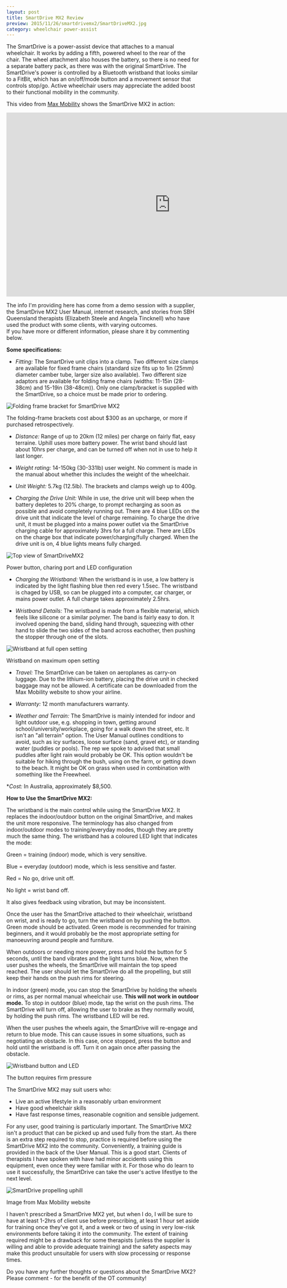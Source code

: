 ```yaml
---
layout: post
title: SmartDrive MX2 Review
preview: 2015/11/26/smartdrivemx2/SmartDriveMX2.jpg
category: wheelchair power-assist
---
```


The SmartDrive is a power-assist device that attaches to a manual wheelchair. 
It works by adding a fifth, powered wheel to the rear of the chair. The wheel attachment
also houses the battery, so there is no need for a separate battery pack, as there was
with the original SmartDrive. The SmartDrive's power is controlled by a Bluetooth 
wristband that looks similar to a FitBit, which has an on/off/mode button and a movement sensor
that controls stop/go. Active wheelchair users may appreciate the added boost to their 
functional mobility in the community.

This video from [<u>Max Mobility</u>](http://www.max-mobility.com/smartdrive#mx2) 
shows the SmartDrive MX2 in action:

<iframe class="youtube" src="https://www.youtube.com/embed/8uIXemVXlD4?rel=0" width="853" height="480" frameborder="0" allowfullscreen></iframe>

The info I'm providing here has come from a demo session with a supplier, the SmartDrive MX2 User Manual,
internet research, and stories from SBH Queensland therapists (Elizabeth Steele and Angela Tincknell) 
who have used the product with some clients, with varying outcomes.  
If you have more or different information, please share it by commenting below.

**Some specifications:**

* _Fitting:_ The SmartDrive unit clips into a clamp. Two different size clamps are available 
for fixed frame chairs (standard size fits up to 1in (25mm) diameter camber tube, larger size also available). 
Two different size adaptors are available for folding frame chairs (widths: 11-15in (28-38cm) and 15-19in (38-48cm)).
Only one clamp/bracket is supplied with the SmartDrive, so a choice must be made prior to ordering.

![Folding frame bracket for SmartDrive MX2](2015/11/26/smartdrivemx2/smartdrivemx2-1.jpg)
<p class="caption">The folding-frame brackets cost about $300 as an upcharge, or more if purchased retrospectively.</p>


* _Distance:_ Range of up to 20km (12 miles) per charge on fairly flat, easy terraine. Uphill uses more battery power. 
The wrist band should last about 10hrs per charge, and can be turned off when not in use to help it last longer.

* _Weight rating:_ 14-150kg (30-331lb) user weight. No comment is made in the manual about whether this includes the
weight of the wheelchair.

* _Unit Weight:_ 5.7kg (12.5lb). The brackets and clamps weigh up to 400g.

* _Charging the Drive Unit:_ While in use, the drive unit will beep when the battery depletes to 20% charge, to prompt recharging 
as soon as possible and avoid completely running out. There are 4 blue LEDs on the drive unit that indicate the 
level of charge remaining. To charge the drive unit, it must be plugged into a mains power outlet via the SmartDrive charging 
cable for approximately 3hrs for a full charge. There are 
LEDs on the charge box that indicate power/charging/fully charged. When the drive unit is on, 4 blue lights means fully charged. 

![Top view of SmartDriveMX2](2015/11/26/smartdrivemx2/smartdrivemx2-2.jpg)
<p class="caption">Power button, charing port and LED configuration</p>

* _Charging the Wristband:_ When the wristband is in use, a low battery is indicated by the light flashing blue then red every 1.5sec. 
The wristband is chaged by USB, so can be plugged into a computer, car charger, or mains power outlet.
A full charge takes approximately 2.5hrs.

* _Wristband Details:_ The wristband is made from a flexible material, which feels like silicone or a similar polymer. 
The band is fairly easy to don. It involved opening the band, sliding hand through,
squeezing with other hand to slide the two sides of the band across eachother, then pushing the stopper through one of the slots.

![Wristband at full open setting](2015/11/26/smartdrivemx2/smartdrivemx2-4.jpg)
<p class="caption">Wristband on maximum open setting</p>

* _Travel:_ The SmartDrive can be taken on aeroplanes as carry-on luggage. Due to the lithium-ion battery, 
placing the drive unit in checked baggage may not be allowed. 
A certificate can be downloaded from the Max Mobility website to show your airline.

* _Warranty:_ 12 month manufacturers warranty.

* _Weather and Terrain:_ The SmartDrive is mainly intended for indoor and light outdoor use, e.g. shopping in town, 
getting around school/university/workplace, going for a walk down the street, etc. It isn't an "all terrain" option. 
The User Manual outlines conditions to avoid, such as icy surfaces, loose surface (sand, gravel etc), or standing water 
(puddles or pools). The rep we spoke to advised that small puddles after light rain would probably be OK.
This option wouldn't be suitable for hiking through the bush, using on the farm, or getting down to the beach. It might 
be OK on grass when used in combination with something like the Freewheel.

*_Cost:_ In Australia, approximately $8,500.

**How to Use the SmartDrive MX2:** 

The wristband is the main control while using the SmartDrive MX2. It replaces the indoor/outdoor button on the 
original SmartDrive, and makes the unit more responsive. The terminology has also changed
from indoor/outdoor modes to training/everyday modes, though they are pretty much the same thing. The wristband has 
a coloured LED light that indicates the mode: 

Green = training (indoor) mode, which is very sensitive. 

Blue = everyday (outdoor) mode, which is less sensitive and faster. 

Red = No go, drive unit off. 

No light = wrist band off. 

It also gives feedback using vibration, but may be inconsistent.

Once the user has the SmartDrive attached to their wheelchair, wristband on wrist, and is ready to go, turn the wristband
on by pushing the button. Green mode should be activated. Green mode is
recommended for training beginners, and it would probably be the most appropriate setting for manoeuvring around people and furniture. 

When outdoors or needing more power, press and hold the button for 5 seconds, until the band vibrates and 
the light turns blue. Now, when the user pushes the wheels, the SmartDrive will maintain the top speed reached. 
The user should let the SmartDrive do all the propelling, but still keep their hands on the push rims for steering. 

In indoor (green) mode, you can stop the SmartDrive by holding the wheels 
or rims, as per normal manual wheelchair use. **This will not work in 
outdoor mode.** To stop in outdoor (blue) mode, tap the wrist on the push rims. 
The SmartDrive will turn off, allowing the user to brake as they normally would, 
by holding the push rims. The wristband LED will be red. 

When the user pushes the wheels again, the SmartDrive will re-engage and return to blue mode. 
This can cause issues in some situations, such as negotiating an obstacle. 
In this case, once stopped, press the button and hold until the wristband is off. 
Turn it on again once after passing the obstacle.

![Wristband button and LED](2015/11/26/smartdrivemx2/smartdrivemx2-3.jpg)
<p class="caption">The button requires firm pressure</p>

The SmartDrive MX2 may suit users who:

* Live an active lifestyle in a reasonably urban environment
* Have good wheelchair skills
* Have fast response times, reasonable cognition and sensible judgement.

For any user, good training is particularly important. The SmartDrive MX2 isn't a product that can be picked up and used fully from the start.
As there is an extra step required to stop, practice is required before using the SmartDrive MX2 into the community. Conveniently,
a training guide is provided in the back of the User Manual. This is a good start. Clients of therapists I have spoken with have had minor accidents
using this equipment, even once they were familiar with it. For those who do learn to use it successfully, the SmartDrive can take the user's active lifestlye
to the next level.

![SmartDrive propelling uphill](2015/11/26/smartdrivemx2/SmartDriveMX2.jpg)
<p class="caption">Image from Max Mobility website</p>

I haven't prescribed a SmartDrive MX2 yet, but when I do, I will be sure to have at least 1-2hrs 
of client use before prescribing, at least 1 hour set aside for training once they've got it, 
and a week or two of using in very low-risk environments before
taking it into the community. The extent of training required might be a drawback 
for some therapists (unless the supplier is willing and able to provide adequate training)
and the safety aspects may make this product unsuitable for users with slow processing or response times.

Do you have any further thoughts or questions about the SmartDrive MX2? 
Please comment - for the benefit of the OT community!